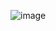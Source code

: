 ![image](https://user-images.githubusercontent.com/63789702/186235717-c102d8a6-3bf6-4d84-940b-af8243a4afb0.png)
